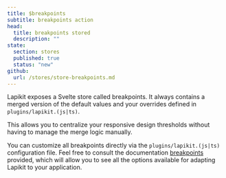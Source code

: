 ```yaml
---
title: $breakpoints
subtitle: breakpoints action
head:
  title: breakpoints stored
  description: ""
state:
  section: stores
  published: true
  status: "new"
github:
  url: /stores/store-breakpoints.md
---
```


<script>
    import { Sandbox } from '$lib/components/index.js';
    // actions
    import BreakpointStoredBase from "$lib/components/docs/stores/store-breakpoints.svelte?raw";
</script>

Lapikit exposes a Svelte store called breakpoints.
It always contains a merged version of the default values and your overrides defined in `plugins/lapikit.(js|ts)`.

This allows you to centralize your responsive design thresholds without having to manage the merge logic manually.

<Sandbox name="use-stored-breakpoints" code={BreakpointStoredBase}/>

You can customize all breakpoints directly via the `plugins/lapikit.(js|ts)` configuration file. Feel free to consult the documentation [breakpoints](/docs/breakpoints) provided, which will allow you to see all the options available for adapting Lapikit to your application.
